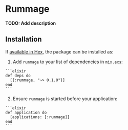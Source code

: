 # Rummage

**TODO: Add description**

## Installation

If [available in Hex](https://hex.pm/docs/publish), the package can be installed as:

  1. Add `rummage` to your list of dependencies in `mix.exs`:

    ```elixir
    def deps do
      [{:rummage, "~> 0.1.0"}]
    end
    ```

  2. Ensure `rummage` is started before your application:

    ```elixir
    def application do
      [applications: [:rummage]]
    end
    ```

